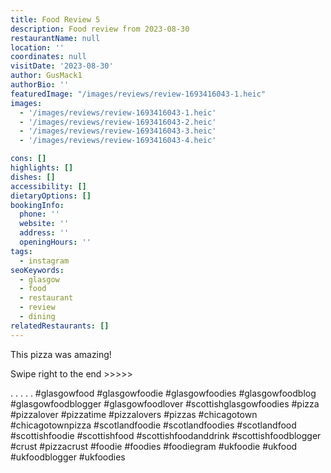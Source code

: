```yaml
---
title: Food Review 5
description: Food review from 2023-08-30
restaurantName: null
location: ''
coordinates: null
visitDate: '2023-08-30'
author: GusMack1
authorBio: ''
featuredImage: "/images/reviews/review-1693416043-1.heic"
images:
  - '/images/reviews/review-1693416043-1.heic'
  - '/images/reviews/review-1693416043-2.heic'
  - '/images/reviews/review-1693416043-3.heic'
  - '/images/reviews/review-1693416043-4.heic'

cons: []
highlights: []
dishes: []
accessibility: []
dietaryOptions: []
bookingInfo:
  phone: ''
  website: ''
  address: ''
  openingHours: ''
tags:
  - instagram
seoKeywords:
  - glasgow
  - food
  - restaurant
  - review
  - dining
relatedRestaurants: []
---
```

This pizza was amazing!

Swipe right to the end >>>>>

.
.
.
.
.
#glasgowfood #glasgowfoodie #glasgowfoodies #glasgowfoodblog #glasgowfoodblogger #glasgowfoodlover #scottishglasgowfoodies #pizza #pizzalover #pizzatime #pizzalovers #pizzas #chicagotown #chicagotownpizza #scotlandfoodie #scotlandfoodies #scotlandfood #scottishfoodie #scottishfood #scottishfoodanddrink #scottishfoodblogger #crust #pizzacrust #foodie #foodies #foodiegram #ukfoodie #ukfood #ukfoodblogger #ukfoodies
